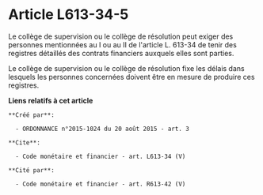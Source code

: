# Article L613-34-5

Le collège de supervision ou le collège de résolution peut exiger des personnes mentionnées au I ou au II de l'article L.
613-34 de tenir des registres détaillés des contrats financiers auxquels elles sont parties. 

Le collège de supervision ou le collège de résolution fixe les délais dans lesquels les personnes concernées doivent être en
mesure de produire ces registres.

**Liens relatifs à cet article**

	**Créé par**:

	  - ORDONNANCE n°2015-1024 du 20 août 2015 - art. 3

	**Cite**:

	  - Code monétaire et financier - art. L613-34 (V)

	**Cité par**:

	  - Code monétaire et financier - art. R613-42 (V)
